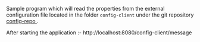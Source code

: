 Sample program which will read the properties from the external configuration file located in the folder `config-client` under the git repository [config-repo ](https://github.com/spring-microservices/config-repo "Config Repo").

After starting the application :- http://localhost:8080/config-client/message
